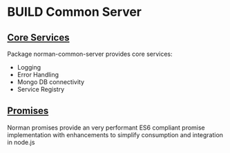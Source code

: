 BUILD Common Server
=============

## [Core Services](common-server/README.md) 
Package norman-common-server provides core services:
* Logging
* Error Handling
* Mongo DB connectivity
* Service Registry

## [Promises](promise/README.md) 
Norman promises provide an very performant ES6 compliant promise implementation with enhancements to simplify consumption and integration in node.js